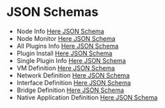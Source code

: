 # JSON Schemas

- Node Info [Here JSON Schema](../json_objects/node_information.schema)
- Node Monitor [Here JSON Schema](../json_objects/node_monitoring.schema)
- All Plugins Info [Here JSON Schema](../json_objects/plugins_info.schema)
- Plugin Install [Here JSON Schema](../json_objects/plugin_install.schema)
- Single Plugin Info [Here JSON Schema](../json_objects/plugin_info.schema)
- VM Definition [Here JSON Schema](../json_objects/vm_define.schema)
- Network Definition [Here JSON Schema](../json_objects/network_define.schema)
- Interface Definition [Here JSON Schema](../json_objects/interface_define.schema)
- Bridge Definition [Here JSON Schema](../json_objects/bridge_define.schema)
- Native Application Definition [Here JSON Schema](../json_objects/native_define.schema)
